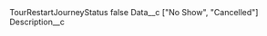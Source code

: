 <?xml version="1.0" encoding="UTF-8"?>
<CustomMetadata xmlns="http://soap.sforce.com/2006/04/metadata" xmlns:xsi="http://www.w3.org/2001/XMLSchema-instance" xmlns:xsd="http://www.w3.org/2001/XMLSchema">
    <label>TourRestartJourneyStatus</label>
    <protected>false</protected>
    <values>
        <field>Data__c</field>
        <value xsi:type="xsd:string">[&quot;No Show&quot;, &quot;Cancelled&quot;]</value>
    </values>
    <values>
        <field>Description__c</field>
        <value xsi:nil="true"/>
    </values>
</CustomMetadata>

